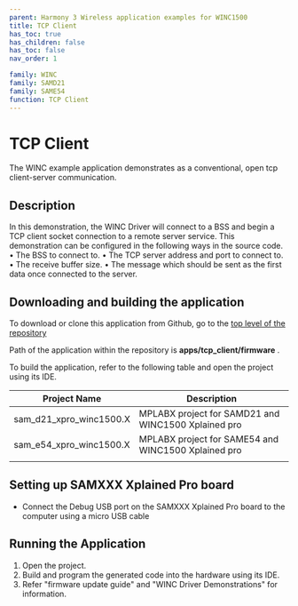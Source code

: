 ```yaml
---
parent: Harmony 3 Wireless application examples for WINC1500
title: TCP Client
has_toc: true
has_children: false
has_toc: false
nav_order: 1

family: WINC
family: SAMD21
family: SAME54
function: TCP Client
---
```


# TCP Client

The WINC example application demonstrates as a conventional, open tcp client-server communication.

## Description

In this demonstration, the WINC Driver will connect to a BSS and begin a TCP client socket connection to a remote server service.
This demonstration can be configured in the following ways in the source code.
• The BSS to connect to.
• The TCP server address and port to connect to.
• The receive buffer size.
• The message which should be sent as the first data once connected to the server.

## Downloading and building the application

To download or clone this application from Github, go to the [top level of the repository](https://github.com/Microchip-MPLAB-Harmony/wireless)


Path of the application within the repository is **apps/tcp_client/firmware** .

To build the application, refer to the following table and open the project using its IDE.

| Project Name      | Description                                    |
| ----------------- | ---------------------------------------------- |
| sam_d21_xpro_winc1500.X | MPLABX project for SAMD21 and WINC1500 Xplained pro |
| sam_e54_xpro_winc1500.X | MPLABX project for SAME54 and WINC1500 Xplained pro |
|||

## Setting up SAMXXX Xplained Pro board

- Connect the Debug USB port on the SAMXXX Xplained Pro board to the computer using a micro USB cable

## Running the Application

1. Open the project.
2. Build and program the generated code into the hardware using its IDE.
3. Refer "firmware update guide" and "WINC Driver Demonstrations" for information.
